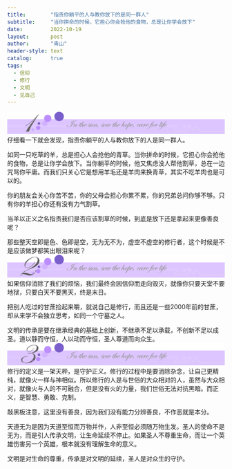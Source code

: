 ```yaml
---
title:        "指责你躺平的人与教你放下的是同一群人"
subtitle:     "当你拼命的时候，它担心你会抢他的食物，总是让你学会放下"
date:         2022-10-19
layout:       post
author:       "青山"
header-style: text
catalog:      true
tags:
  - 信仰
  - 修行
  - 文明
  - 见自己
---
```


![](/img/cut/01.jpg)
仔细看一下就会发现，指责你躺平的人与教你放下的人是同一群人。

如同一只吃草的羊，总是担心人会抢他的青草。当你拼命的时候，它担心你会抢他的食物，总是让你学会放下。当你躺平的时候，他又焦虑没人帮他割草，总在一边咒骂你平庸。而我们只关心它是想用羊毛还是羊肉来换青草，其实不吃羊肉也是可以的。

你的朋友会关心你苦不苦，你的父母会担心你累不累，你的兄弟总问你够不够。只有你的羊担心你还有没有力气割草。

当羊以正义之名指责我们是否应该割草的时候，到底是放下还是拿起来更像善良呢？

那些整天空即是色、色即是空，无为无不为，虚空不虚空的修行者，这个时候是不是应该做梦都笑出眼泪来呢？
![](/img/cut/02.jpg)
如果信仰消除了我们的烦恼，我们最终会因信仰而走向毁灭，就像你只要天堂不要地狱，只要白天不要黑天，终是末日。

把别人吃过的甘蔗捡起来嚼，就说自己是修行，而且还是一些2000年前的甘蔗，却从来学不会独立思考，如同一个守墓之人。

文明的传承是要在继承经典的基础上创新，不继承不足以承载，不创新不足以成圣。道以静而守恒，人以动而守恒，圣人尊道而向众生。
![](/img/cut/03.jpg)
修行的定义是一架天枰，是守护正义。修行的过程中是要消除杂念，让自己更精纯，就像火一样与神相似。所以修行的人是与世俗的大众相对的人，虽然与大众相对，就像火与人的不可融合，但是没有火的力量，我们世俗无法对抗黑暗。而正义，是智慧、勇敢、克制。

敲黑板注意，这里没有善良，因为我们没有能力分辨善良，不作恶就是本分。

天道无为是因为天道至恒而万物并作，人非至恒必须随万物生发。圣人的使命不是无为，而是引人传承文明，让生命延续不停止。如果圣人不尊重生命，而让一个英雄伤害另一个英雄，根本就没有理解生命的意义。

文明是对生命的尊重，传承是对文明的延续，圣人是对众生的守护。 